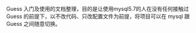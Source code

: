 
Guess 入门及使用的文档整理，目的是让使用mysql5.7的人在没有任何接触过 Guess 的前提下，以不改代码、只改配置文件为前提，将项目可以在 mysql 跟 Guess 之间随意切换。


